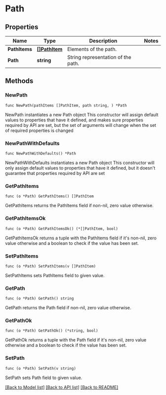 # Path

## Properties

Name | Type | Description | Notes
------------ | ------------- | ------------- | -------------
**PathItems** | [**[]PathItem**](PathItem.md) | Elements of the path. | 
**Path** | **string** | String representation of the path. | 

## Methods

### NewPath

`func NewPath(pathItems []PathItem, path string, ) *Path`

NewPath instantiates a new Path object
This constructor will assign default values to properties that have it defined,
and makes sure properties required by API are set, but the set of arguments
will change when the set of required properties is changed

### NewPathWithDefaults

`func NewPathWithDefaults() *Path`

NewPathWithDefaults instantiates a new Path object
This constructor will only assign default values to properties that have it defined,
but it doesn't guarantee that properties required by API are set

### GetPathItems

`func (o *Path) GetPathItems() []PathItem`

GetPathItems returns the PathItems field if non-nil, zero value otherwise.

### GetPathItemsOk

`func (o *Path) GetPathItemsOk() (*[]PathItem, bool)`

GetPathItemsOk returns a tuple with the PathItems field if it's non-nil, zero value otherwise
and a boolean to check if the value has been set.

### SetPathItems

`func (o *Path) SetPathItems(v []PathItem)`

SetPathItems sets PathItems field to given value.


### GetPath

`func (o *Path) GetPath() string`

GetPath returns the Path field if non-nil, zero value otherwise.

### GetPathOk

`func (o *Path) GetPathOk() (*string, bool)`

GetPathOk returns a tuple with the Path field if it's non-nil, zero value otherwise
and a boolean to check if the value has been set.

### SetPath

`func (o *Path) SetPath(v string)`

SetPath sets Path field to given value.



[[Back to Model list]](../README.md#documentation-for-models) [[Back to API list]](../README.md#documentation-for-api-endpoints) [[Back to README]](../README.md)


